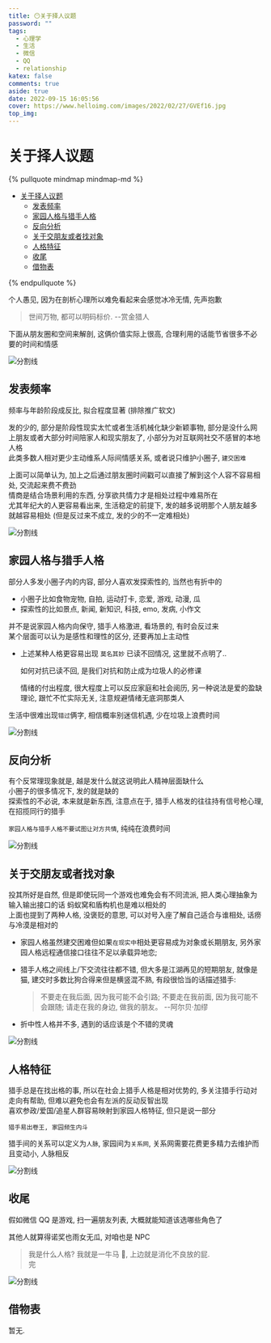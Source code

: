 ```yaml
---
title: 😶关于择人议题
password: ""
tags:
  - 心理学
  - 生活
  - 微信
  - QQ
  - relationship
katex: false
comments: true
aside: true
date: 2022-09-15 16:05:56
cover: https://www.helloimg.com/images/2022/02/27/GVEf16.jpg
top_img:
---
```


# 关于择人议题

<!--
 * @?: *********************************************************************
 * @Author: Weidows
 * @LastEditors: Weidows
 * @LastEditTime: 2022-09-27 00:45:50
 * @FilePath: \Blog-private\source\_posts\life\reflections\whois.md
 * @Description:
 * @!: *********************************************************************
-->

{% pullquote mindmap mindmap-md %}

- [关于择人议题](#关于择人议题)
  - [发表频率](#发表频率)
  - [家园人格与猎手人格](#家园人格与猎手人格)
  - [反向分析](#反向分析)
  - [关于交朋友或者找对象](#关于交朋友或者找对象)
  - [人格特征](#人格特征)
  - [收尾](#收尾)
  - [借物表](#借物表)

{% endpullquote %}

个人愚见, 因为在剖析心理所以难免看起来会感觉冰冷无情, 先声抱歉

> 世间万物, 都可以明码标价. --赏金猎人

下面从朋友圈和空间来解剖, 这俩价值实际上很高, 合理利用的话能节省很多不必要的时间和情感

<a>![分割线](https://www.helloimg.com/images/2022/07/01/ZM0SoX.png)</a>

## 发表频率

频率与年龄阶段成反比, 拟合程度显著 (排除推广软文)

发的少的, 部分是阶段性现实太忙或者生活机械化缺少新颖事物, 部分是没什么网上朋友或者大部分时间陪家人和现实朋友了, 小部分为对互联网社交不感冒的本地人格\
此类多数人相对更少主动维系人际间情感关系, 或者说只维护小圈子, `建交困难`

上面可以简单认为, 加上之后通过朋友圈时间戳可以直接了解到这个人容不容易相处, 交流起来费不费劲\
情商是结合场景利用的东西, 分享欲共情力才是相处过程中难易所在\
尤其年纪大的人更容易看出来, 生活稳定的前提下, 发的越多说明那个人朋友越多就越容易相处 (但是反过来不成立, 发的少的不一定难相处)

<a>![分割线](https://www.helloimg.com/images/2022/07/01/ZM0SoX.png)</a>

## 家园人格与猎手人格

部分人多发小圈子内的内容, 部分人喜欢发探索性的, 当然也有折中的

- 小圈子比如食物宠物, 自拍, 运动打卡, 恋爱, 游戏, 动漫, 瓜
- 探索性的比如景点, 新闻, 新知识, 科技, emo, 发病, 小作文

并不是说家园人格内向保守, 猎手人格激进, 看场景的, 有时会反过来\
某个层面可以认为是感性和理性的区分, 还要再加上主动性

- 上述某种人格更容易出现 `莫名其妙` 已读不回情况, 这里就不点明了..

  如何对抗已读不回, 是我们对抗和防止成为垃圾人的必修课

  情绪的付出程度, 很大程度上可以反应家庭和社会阅历, 另一种说法是爱的盈缺理论, 跟忙不忙实际无关, 注意规避情绪无底洞那类人

生活中很难出现`错过`俩字, 相信概率别迷信机遇, 少在垃圾上浪费时间

<a>![分割线](https://www.helloimg.com/images/2022/07/01/ZM0SoX.png)</a>

## 反向分析

有个反常理现象就是, 越是发什么就这说明此人精神层面缺什么\
小圈子的很多情况下, 发的就是缺的\
探索性的不必说, 本来就是新东西, 注意点在于, 猎手人格发的往往持有信号枪心理, 在招揽同行的猎手

`家园人格与猎手人格不要试图让对方共情`, 纯纯在浪费时间

<a>![分割线](https://www.helloimg.com/images/2022/07/01/ZM0SoX.png)</a>

## 关于交朋友或者找对象

投其所好是自然, 但是即使玩同一个游戏也难免会有不同流派, 把人类心理抽象为输入输出接口的话
蚂蚁窝和盾构机也是难以相处的\
上面也提到了两种人格, 没褒贬的意思, 可以对号入座了解自己适合与谁相处, 话痨与冷漠是相对的

- 家园人格虽然建交困难但如果`在现实中`相处更容易成为对象或长期朋友, 另外家园人格远程通信接口往往不足以承载异地恋;
- 猎手人格之间线上/下交流往往都不错, 但大多是江湖再见的短期朋友, 就像是猫, 建交时多数比狗合得来但是横竖混不熟, 有段很恰当的话描述猎手:

  > 不要走在我后面, 因为我可能不会引路; 不要走在我前面, 因为我可能不会跟随; 请走在我的身边, 做我的朋友。 --阿尔贝·加缪

- 折中性人格并不多, 遇到的话应该是个不错的灵魂

<a>![分割线](https://www.helloimg.com/images/2022/07/01/ZM0SoX.png)</a>

## 人格特征

猎手总是在找出格的事, 所以在社会上猎手人格是相对优势的, 多关注猎手行动对走向有帮助, 但难以避免也会有左派的反动反智出现\
喜欢参政/爱国/追星人群容易映射到家园人格特征, 但只是说一部分

`猎手易出卷王, 家园频生内斗`

猎手间的关系可以定义为`人脉`, 家园间为`关系网`, 关系网需要花费更多精力去维护而且变动小, 人脉相反

<a>![分割线](https://www.helloimg.com/images/2022/07/01/ZM0SoX.png)</a>

## 收尾

假如微信 QQ 是游戏, 扫一遍朋友列表, 大概就能知道该选哪些角色了

其他人就算得诺奖也雨女无瓜, 对咱也是 NPC

> 我是什么人格? 我就是一牛马 💩, 上边就是消化不良放的屁.\
> 完

<a>![分割线](https://www.helloimg.com/images/2022/07/01/ZM0SoX.png)</a>

## 借物表

暂无.
